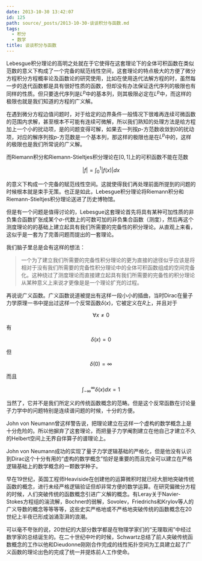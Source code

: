 ```yaml
---
date: 2013-10-30 13:42:07
id: 125
path: source/_posts/2013-10-30-谈谈积分与函数.md
tags:
  - 积分
  - 数学
title: 谈谈积分与函数
---
```


Lebesgue积分理论的高明之处就在于它使得在这套理论下的全体可积函数在类似范数的意义下构成了一个完备的赋范线性空间，这套理论的特点极大的方便了微分方程积分方程概率论及函数论的研究使用，比如在使用迭代法解方程的时，虽然每一步的迭代函数都是具有很好性质的函数，但却没有办法保证迭代序列的极限也有同样的性质。但只要迭代序列是$L^{p}$中的基本列，则其极限必定在$L^{p}$中，而这样的极限也就是我们知道的方程的广义解。

<!-- more -->

在遇到微分方程边值问题时，对于给定的边界条件一般情况下很难再连续可微函数的范围内求解，甚至根本不可能有连续可微解，所以我们熟知的处理方法是给方程加上一个小的扰动项，是的问题变得可解，如果去一列按$p$-方范数收敛到0的扰动项，对应的解序列按$p$-方范数是一个基本列，那这样的极限也是在$L^{p}$中的，这样的极限也是我们所常说的广义解。

而Riemann积分和Riemann-Stieltjes积分理论在$[0,1]$上的可积函数不能在范数

$$
\begin{equation}
|f|=\int_{0}^{1}|f(x)|dx
\end{equation}
$$

的意义下构成一个完备的赋范线性空间。这就使得我们再处理前面所提到的问题的时候根本就是束手无策。也正是如此，Lebesgue积分理论将Riemann积分和Riemann-Stieltjes积分理论送进了历史博物馆。

但是有一个问题是值得讨论的，Lebesgue这套理论首先将具有某种可加性质的非负集合函数扩张成某个$\sigma$-代数上的可数可加的非负集合函数（测度），然后再这个测度理论的的基础上建立起具有我们所需要的完备性的积分理论。从直观上来看，这似乎是一套为了完善问题而提出的一套理论。

我们脑子里总是会有这样的想法：

> 一个为了建立我们所需要的完备性积分理论的更为直接的途径似乎应该是将相对于没有我们所需要的完备性积分理论中的全体可积函数组成的空间完备化。这种绕过了测度理论而直接建立起具有我们所需要的完备性的积分理论从某种意义上来说才更像是是一个理论扩充的过程。

再说说广义函数。广义函数说道被提出有这样一段小小的插曲，当时Dirac在量子力学原理一书中提出过这样一个反常函数$\delta(x)$，它被定义在$R$上，并且对于

$$
\begin{equation}
\forall x \neq 0
\end{equation}
$$

有

$$
\begin{equation}
\delta(x) = 0
\end{equation}
$$

但

$$
\begin{equation}
\delta(0)=\infty
\end{equation}
$$

而且

$$
\begin{equation}
\int_{-\infty}^{\infty}\delta(x)dx=1
\end{equation}
$$

当然了，它并不是我们所定义的传统函数概念的范畴。但是这个反常函数在讨论量子力学中的问题特别是连续谱问题的时候，十分的方便。

John von Neumann曾这样警告说，把理论建立在这样一个虚构的数学概念上是十分危险的。所以他摒弃了这套理论，而把量子力学阉割建立在他自己才建立不久的Helbert空间上无界自伴算子的谱理论上。

John von Neumann成功的实现了量子力学逻辑基础的严格化，但是他没有认识到Dirac这个十分有用的“虚构的数学概念”恰好是重要的而且完全可以建立在严格逻辑基础上的数学概念的一颗数学种子。

早在19世纪，英国工程师Heaviside在创建他的运算微积时就已经大胆地突破传统函数的概念，进行未经严格逻辑验证但却非常方便的数学运算。在研究偏微分方程的时候，人们突破传统的函数概念引进广义解的概念。有Leray关于Navier-Stokes方程组的湍流解，Bochner的弱解，Sovolev，Friedrichs和Krylov等人的广义导数的概念等等等等，这些史实严格地或不严格地突破传统的函数概念在20世纪上半夜已形成汹涌澎湃的浪潮。

可以毫不夸张的说，20世纪的大部分数学都是在物理学家们的“无理取闹”中经过数学家的总结诞生的。在二十世纪中叶的时候，Schwartz总结了前人突破传统函数概念的工作以他和Dieudonne刚刚合作完成的线性拓扑空间为工具建立起了广义函数的理论出色的完成了统一并提炼前人工作使命。
